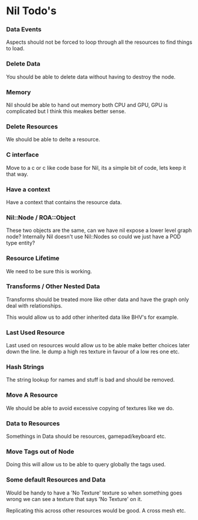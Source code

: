 # Nil Todo's


### Data Events

Aspects should not be forced to loop through all the resources to find
things to load.


### Delete Data

You should be able to delete data without having to destroy the node.

### Memory

Nil should be able to hand out memory both CPU and GPU, GPU is complicated but
I think this meakes better sense.


### Delete Resources

We should be able to delte a resource.


### C interface

Move to a c or c like code base for Nil, its a simple bit of code, lets keep it
that way.

### Have a context

Have a context that contains the resource data.


### Nil::Node / ROA::Object

These two objects are the same, can we have nil expose a lower level graph node?
Internally Nil doesn't use Nil::Nodes so could we just have a POD type entity?


### Resource Lifetime

We need to be sure this is working.


### Transforms / Other Nested Data

Transforms should be treated more like other data and have the graph only deal
with relationships.

This would allow us to add other inherited data like BHV's for example.


### Last Used Resource

Last used on resources would allow us to be able make better choices later down
the line. Ie dump a high res texture in favour of a low res one etc.


### Hash Strings

The string lookup for names and stuff is bad and should be removed.


### Move A Resource

We should be able to avoid excessive copying of textures like we do.


### Data to Resources

Somethings in Data should be resources, gamepad/keyboard etc.


### Move Tags out of Node

Doing this will allow us to be able to query globally the tags used.


### Some default Resources and Data

Would be handy to have a 'No Texture' texture so when something goes wrong we
can see a texture that says 'No Texture' on it.

Replicating this across other resources would be good. A cross mesh etc.
